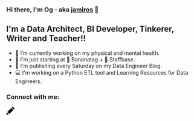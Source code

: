 ### Hi there, I'm Og - aka [jamiros][website] 👋

## I'm a Data Architect, BI Developer, Tinkerer, Writer and Teacher!!

- 🌱  I’m currently working on my physical and mental health.
- 💼  I'm just starting at 🍌 Bananatag + 👔 Staffbase.
- 📔  I'm publishing every Saturday on my Data Engineer Blog.
- 💻  I'm working on a Python ETL tool and Learning Resources for Data Engineers.

### Connect with me:

[<img align="left" alt="Og Ramos | Blog" width="22px" src="https://raw.githubusercontent.com/jamiros/project001/master/iconmonstr-pencil-14.svg" />][blog]
[<img align="left" alt="Og Ramos | Website" width="22px" src="https://raw.githubusercontent.com/jamiros/project001/master/globe.svg" />][website]
[<img align="left" alt="Og Ramos | Twitter" width="22px" src="https://raw.githubusercontent.com/jamiros/project001/master/twitter.svg" />][twitter]
[<img align="left" alt="Og Ramos | LinkedIn" width="22px" src="https://raw.githubusercontent.com/jamiros/project001/master/linkedin.svg" />][linkedin]

<br />


[blog]: https://medium.com/@ogramos
[website]: http://ogramos.com
[course]: http://vsCodeHero.com
[twitter]: https://twitter.com/jamiros
[linkedin]: https://linkedin.com/in/ogramos
